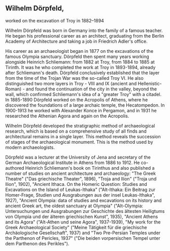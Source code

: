 ## Wilhelm Dörpfeld,

worked on the excavation of Troy in 1882–1894

Wilhelm Dörpfeld was born in Germany into the family of a famous teacher. He began his professional career as an architect, graduating from the Berlin Academy of Architecture and taking a job in Friedrich Adler's office.

His career as an archaeologist began in 1877 on the excavations of the famous Olympia sanctuary. Dörpfeld then spent many years working alongside Heinrich Schliemann: from 1882 at Troy, from 1884 to 1885 at Tirinth. It was he who completed the work at Troy in 1893-1894, already after Schliemann's death. Dörpfeld conclusively established that the layer from the time of the Trojan War was the so-called Troy VI. He also distinguished two more layers in Troy - VIII and IX (ancient and Hellenistic-Roman) - and found the continuation of the city in the valley, beyond the wall, which confirmed Schliemann's idea of a "greater Troy" with a citadel. 
In 1885-1890 Dörpfeld worked on the Acropolis of Athens, where he discovered the foundations of a large archaic temple, the Hecatompedon. In 1900-1913 he worked with Alexander Konce in Pergamon, and in 1931 he researched the Athenian Agora and again on the Acropolis.

Wilhelm Dörpfeld developed the stratigraphic method of archaeological research, which is based on a comprehensive study of all finds and architectural remains in a single layer. This method reveals the succession of stages of the archaeological monument. This is the method used by modern archaeologists.

Dörpfeld was a lecturer at the University of Jena and secretary of the German Archaeological Institute in Athens from 1886 to 1912. He co-authored Heinrich Schliemann's book on Tirinthus and also published a number of studies on ancient architecture and archaeology: "The Greek Theatre" ("Das griechische Theater", 1896), "Troja and Ilion" ("Troja und Ilion", 1902), "Ancient Ithaca. On the Homeric Question: Studies and Excavations on the Island of Leukas-Ithaka" ("Alt-Ithaka: Ein Beitrag zur Homer-Frage, Studien und Ausgrabungen aus der insel Leukas-Ithaka", 1927), "Ancient Olympia: data of studies and excavations on its history and ancient Greek art, the oldest sanctuary at Olympia" ("Alt-Olympia: Untersuchungen und Ausgrabungen zur Geschichte des ältesten Heiligtums von Olympia und der älteren griechischen Kunst", 1935), "Ancient Athens and its Agora" ("Alt-Athen und seine Agora", 1937-1939), "My work for the Greek Archaeological Society" ("Meine Tätigkeit für die griechische Archäologische Gesellschaft", 1937) and "Two Pre-Persian Temples under the Parthenon of Pericles, 1937" ("Die beiden vorpersischen Tempel unter dem Parthenon des Perikles").
